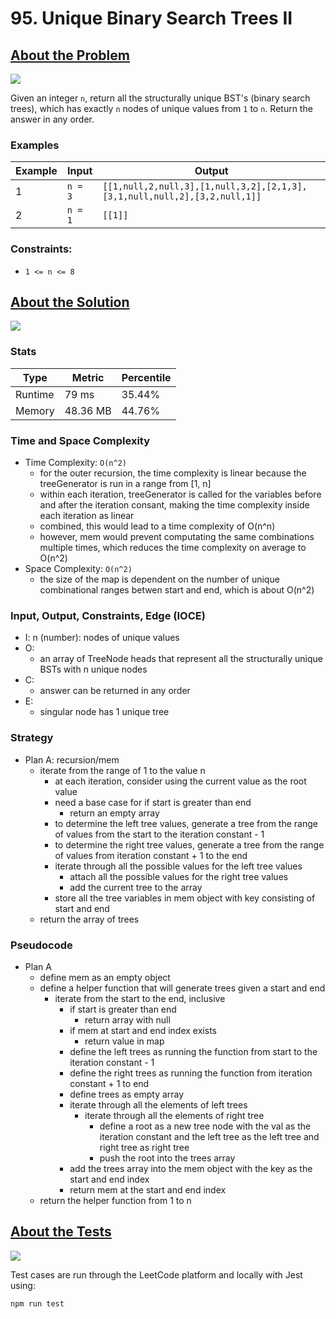 # 95. Unique Binary Search Trees II

## <a href='https://leetcode.com/problems/unique-binary-search-trees-ii/'>About the Problem</a>

<img src='https://img.shields.io/badge/LeetCode-FFA116.svg?style=for-the-badge&logo=LeetCode&logoColor=white' />

Given an integer `n`, return all the structurally unique BST's (binary search trees), which has exactly `n` nodes of unique values from `1` to `n`. Return the answer in any order.

### Examples

| Example| Input | Output |
| --- | --- | --- |
| 1 | `n = 3` | `[[1,null,2,null,3],[1,null,3,2],[2,1,3],[3,1,null,null,2],[3,2,null,1]]` |
| 2 | `n = 1` | `[[1]]` |

### Constraints:

- `1 <= n <= 8`

## <a href='./generateTrees.js'>About the Solution</a>

<img src='https://img.shields.io/badge/JavaScript-F7DF1E.svg?style=for-the-badge&logo=JavaScript&logoColor=black' />

### Stats
| Type | Metric | Percentile |
| --- | --- | --- |
| Runtime | 79 ms | 35.44% |
| Memory | 48.36 MB | 44.76% |

### Time and Space Complexity
- Time Complexity: `O(n^2)`
  - for the outer recursion, the time complexity is linear because the treeGenerator is run in a range from [1, n]
  - within each iteration, treeGenerator is called for the variables before and after the iteration consant, making the time complexity inside each iteration as linear
  - combined, this would lead to a time complexity of O(n^n)
  - however, mem would prevent computating the same combinations multiple times, which reduces the time complexity on average to O(n^2)
- Space Complexity: `O(n^2)`
  - the size of the map is dependent on the number of unique combinational ranges betwen start and end, which is about O(n^2)

### Input, Output, Constraints, Edge (IOCE)

- I: n (number): nodes of unique values
- O:
  - an array of TreeNode heads that represent all the structurally unique BSTs with n unique nodes
- C:
  - answer can be returned in any order
- E:
  - singular node has 1 unique tree

### Strategy
- Plan A: recursion/mem
  - iterate from the range of 1 to the value n
    - at each iteration, consider using the current value as the root value
    - need a base case for if start is greater than end
      - return an empty array
    - to determine the left tree values, generate a tree from the range of values from the start to the iteration constant - 1
    - to determine the right tree values, generate a tree from the range of values from iteration constant + 1 to the end
    - iterate through all the possible values for the left tree values
      - attach all the possible values for the right tree values
      - add the current tree to the array
    - store all the tree variables in mem object with key consisting of start and end
  - return the array of trees

### Pseudocode
- Plan A
  - define mem as an empty object
  - define a helper function that will generate trees given a start and end
    - iterate from the start to the end, inclusive
      - if start is greater than end
        - return array with null
      - if mem at start and end index exists
        - return value in map
      - define the left trees as running the function from start to the iteration constant - 1
      - define the right trees as running the function from iteration constant + 1 to end
      - define trees as empty array
      - iterate through all the elements of left trees
        - iterate through all the elements of right tree
          - define a root as a new tree node with the val as the iteration constant and the left tree as the left tree and right tree as right tree
          - push the root into the trees array
      - add the trees array into the mem object with the key as the start and end index
      - return mem at the start and end index
  - return the helper function from 1 to n

## <a href='./generateTrees.test.js'>About the Tests</a>

<img src='https://img.shields.io/badge/Jest-C21325.svg?style=for-the-badge&logo=Jest&logoColor=white' />

Test cases are run through the LeetCode platform and locally with Jest using:
```
npm run test
```